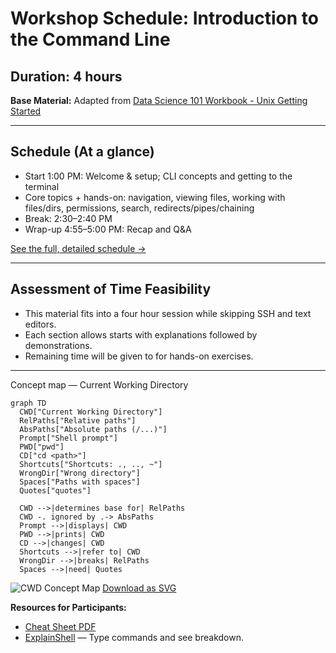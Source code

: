 # Workshop Schedule: Introduction to the Command Line

## Duration: 4 hours

**Base Material:** Adapted from [Data Science 101 Workbook - Unix Getting Started](https://datascience.101workbook.org/03-command-line/02e-tutorial-unix-getting-started/#gsc.tab=0)

---

## Schedule (At a glance)

- Start 1:00 PM: Welcome & setup; CLI concepts and getting to the terminal
- Core topics + hands-on: navigation, viewing files, working with files/dirs, permissions, search, redirects/pipes/chaining
- Break: 2:30–2:40 PM
- Wrap-up 4:55–5:00 PM: Recap and Q&A

[See the full, detailed schedule →](docs/schedule.md)

---

## **Assessment of Time Feasibility**

* This material fits into a four hour session while skipping SSH and text editors.
* Each section allows starts with explanations followed by demonstrations.
* Remaining time will be given to for hands-on exercises.

---
Concept map — Current Working Directory

```mermaid
graph TD
  CWD["Current Working Directory"]
  RelPaths["Relative paths"]
  AbsPaths["Absolute paths (/...)"]
  Prompt["Shell prompt"]
  PWD["pwd"]
  CD["cd <path>"]
  Shortcuts["Shortcuts: ., .., ~"]
  WrongDir["Wrong directory"]
  Spaces["Paths with spaces"]
  Quotes["quotes"]

  CWD -->|determines base for| RelPaths
  CWD -. ignored by .-> AbsPaths
  Prompt -->|displays| CWD
  PWD -->|prints| CWD
  CD -->|changes| CWD
  Shortcuts -->|refer to| CWD
  WrongDir -->|breaks| RelPaths
  Spaces -->|need| Quotes
```

![CWD Concept Map](../assets/cwd-concept-map.svg)
[Download as SVG](../assets/cwd-concept-map.svg)

**Resources for Participants:**

* [Cheat Sheet PDF](https://cheatography.com/davechild/cheat-sheets/linux-command-line/pdf/)
* [ExplainShell](https://explainshell.com/) — Type commands and see breakdown.
